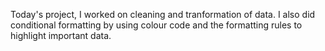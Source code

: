 Today's project, I worked on cleaning and tranformation of data. I also did conditional formatting by using colour code and the formatting rules to highlight important data. 
